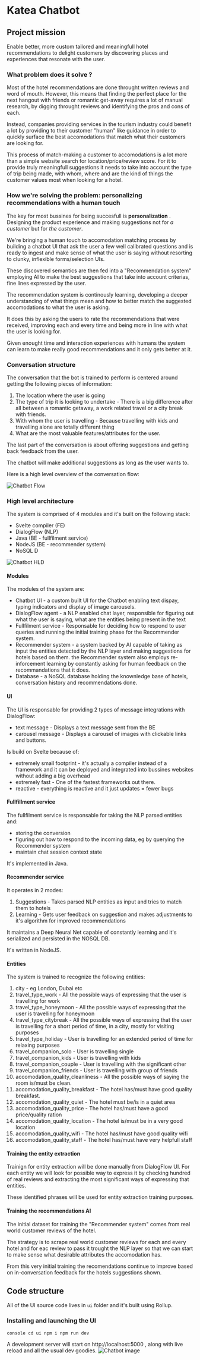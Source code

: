 # Katea Chatbot

## Project mission

Enable better, more custom tailored and meaningfull hotel recommendations to delight customers by discovering places and experiences that resonate with the user.

### What problem does it solve ?

Most of the hotel recommendations are done throught written reviews and word of mouth. However, this means that finding the perfect place for the next hangout with friends or romantic get-away requires a lot of manual research, by digging throught reviews and identifying the pros and cons of each.

Instead, companies providing services in the tourism industry could benefit a lot by providing to their customer "human" like guidance in order to quickly surface the best accomodations that match what their customers are looking for.

This process of match-making a customer to accomodations is a lot more than a simple website search for location/price/review score. For it to provide truly meaningfull suggestions it needs to take into account the type of trip being made, with whom, where and are the kind of things the customer values most when looking for a hotel.

### How we're solving the problem: personalizing recommendations with a human touch

The key for most bussines for being succesfull is **personalization** . Designing the product experience and making suggestions not for _a customer_ but for _the customer_.

We're bringing a human touch to accomodation matching process by building a chatbot UI that ask the user a few well calibrated questions and is ready to ingest and make sense of what the user is saying without resorting to clunky, inflexible forms/selection UIs.

These discovered semantics are then fed into a "Recommendation system" employing AI to
make the best suggestions that take into account criterias, fine lines expressed by the user.

The recommendation system is continously learning, developing a deeper understanding of what things mean and how to better match the suggested accomodations to what the user is asking.

It does this by asking the users to rate the recommendations that were received, improving each and every time and being more in line with what the user is looking for.

Given enought time and interaction experiences with humans the system can learn to make really good recommendations and it only gets better at it.

### Conversation structure

The conversation that the bot is trained to perform is centered around getting the following pieces of information:

1. The location where the user is going
2. The type of trip it is looking to undertake - There is a big difference after all between a romantic getaway, a work related travel or a city break with friends.
3. With whom the user is travelling - Because travelling with kids and travelling alone are totally different thing
4. What are the most valuable features/attributes for the user.

The last part of the conversation is about offering suggestions and getting back feedback
from the user.

The chatbot will make additional suggestions as long as the user wants to.

Here is a high level overview of the conversation flow:

![Chatbot Flow](./docs/Chatbot-Flow.png)

### High level architecture

The system is comprised of 4 modules and it's built on the following stack:

- Svelte compiler (FE)
- DialogFlow (NLP)
- Java (BE - fullfilment service)
- NodeJS (BE - recommender system)
- NoSQL D

![Chatbot HLD](./docs/Chatbot-HLD.png)

#### Modules

The modules of the system are:

- Chatbot UI - a custom built UI for the Chatbot enabling text dispay, typing indicators and display of image carousels.
- DialogFlow agent - a NLP enabled chat layer, responsible for figuring out what the user is saying, what are the entities being present in the text
- Fullfilment service - Responsable for deciding how to respond to user queries and running the initial training phase for the Recommender system.
- Recommender system - a system backed by AI capable of taking as input the entities detected by the NLP layer and making suggestions for hotels based on them. the Recommender system also employs re-inforcement learning by constantly asking for
  human feedback on the recommandations that it does.
- Database - a NoSQL database holding the knownledge base of hotels, conversation history
  and recommendations done.

#### UI

The UI is responsable for providing 2 types of message integrations with DialogFlow:

- text message - Displays a text message sent from the BE
- carousel message - Displays a carousel of images with clickable links and buttons.

Is build on Svelte because of:

- extremely small footprint - it's actually a compiler instead of a framework and it can be deployed and integrated into bussines websites without adding a big overhead
- extremely fast - One of the fastest frameworks out there.
- reactive - everything is reactive and it just updates = fewer bugs

#### Fullfillment service

The fullfilment service is responsable for taking the NLP parsed entities and:

- storing the conversion
- figuring out how to respond to the incoming data, eg by querying the Recommender system
- maintain chat session context state

It's implemented in Java.

#### Recommender service

It operates in 2 modes:

1. Suggestions - Takes parsed NLP entities as input and tries to match them to hotels
2. Learning - Gets user feedback on suggestion and makes adjustments to it's algorithm for improved recommendations

It maintains a Deep Neural Net capable of constantly learning and it's serialized and persisted in the NOSQL DB.

It's written in NodeJS.

#### Entities

The system is trained to recognize the following entities:

1. city - eg London, Dubai etc
2. travel_type_work - All the possible ways of expressing that the user is travelling for work
3. travel_type_honeymoon - All the possible ways of expressing that the user is travelling for honeymoon
4. travel_type_citybreak - All the possible ways of expressing that the user is travelling for a short period of time, in a city, mostly for visiting purposes
5. travel_type_holiday - User is travelling for an extended period of time for relaxing purposes
6. travel_companion_solo - User is travelling single
7. travel_companion_kids - User is travelling with kids
8. travel_companion_couple - User is travelling with the significant other
9. travel_companion_friends - User is travelling with group of friends
10. accomodation_quality_cleanliness - All the possible ways of saying the room is/must be clean.
11. accomodation_quality_breakfast - The hotel has/must have good quality breakfast.
12. accomodation_quality_quiet - The hotel must be/is in a quiet area
13. accomodation_quality_price - The hotel has/must have a good price/quality ration
14. accomodation_quality_location - The hotel is/must be in a very good location
15. accomodation_quality_wifi - The hotel has/must have good quality wifi
16. accomodation_quality_staff - The hotel has/must have very helpfull staff

#### Training the entity extraction

Trainign for entity extraction will be done manually from DialogFlow UI. For each entity
we will look for possible way to express it by checking hundred of real reviews and extracting the most significant ways of expressing that entities.

These identified phrases will be used for entity extraction training purposes.

#### Training the recommendations AI

The initial dataset for training the "Recommender system" comes from real world customer
reviews of the hotel.

The strategy is to scrape real world customer reviews for each and every hotel and for eac review to pass it trought the NLP layer so that we can start to make sense what desirable attributes the accomodation has.

From this very initial training the recomendations continue to improve based on in-conversation feedback for the hotels suggestions shown.

## Code structure

All of the UI source code lives in `ui` folder and it's built using Rollup.

### Installing and launching the UI

`console cd ui npm i npm run dev`

A development server will start on http://localhost:5000 , along with live
reload and all the usual dev goodies.
![Chatbot image](./docs/chatbot.png)
